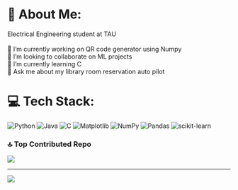 # 💫 About Me:
Electrical Engineering student at TAU<br><br>🔭 I’m currently working on QR code generator using Numpy<br>👯 I’m looking to collaborate on ML projects<br>🌱 I’m currently learning C<br>💬 Ask me about my library room reservation auto pilot


# 💻 Tech Stack:
![Python](https://img.shields.io/badge/python-3670A0?style=for-the-badge&logo=python&logoColor=ffdd54) ![Java](https://img.shields.io/badge/java-%23ED8B00.svg?style=for-the-badge&logo=openjdk&logoColor=white) ![C](https://img.shields.io/badge/c-%2300599C.svg?style=for-the-badge&logo=c&logoColor=white) ![Matplotlib](https://img.shields.io/badge/Matplotlib-%23ffffff.svg?style=for-the-badge&logo=Matplotlib&logoColor=black) ![NumPy](https://img.shields.io/badge/numpy-%23013243.svg?style=for-the-badge&logo=numpy&logoColor=white) ![Pandas](https://img.shields.io/badge/pandas-%23150458.svg?style=for-the-badge&logo=pandas&logoColor=white) ![scikit-learn](https://img.shields.io/badge/scikit--learn-%23F7931E.svg?style=for-the-badge&logo=scikit-learn&logoColor=white)

### 🔝 Top Contributed Repo
![](https://github-contributor-stats.vercel.app/api?username=TomerYS&limit=5&theme=dark&combine_all_yearly_contributions=true)

---
[![](https://visitcount.itsvg.in/api?id=TomerYS&icon=0&color=0)](https://visitcount.itsvg.in)

<!-- Proudly created with GPRM ( https://gprm.itsvg.in ) -->
